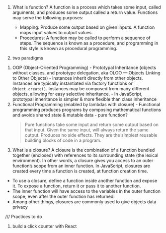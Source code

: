 1. What is function?
  A function is a process which takes some input, called arguments, and produces some output called a return value. Functions may serve the following purposes:
    - Mapping: Produce some output based on given inputs. A function maps input values to output values.
    - Procedures: A function may be called to perform a sequence of steps. The sequence is known as a procedure, and programming in this style is known as procedural programming.

2. two paradigms
  1) OOP (Object-Oriented Programming)
    - Prototypal Inheritance (objects without classes, and prototype delegation, aka OLOO — Objects Linking to Other Objects)
    - instances inherit directly from other objects. Instances are typically instantiated via factory functions or `Object.create()`. Instances may be composed from many different objects, allowing for easy selective inheritance.
    - In JavaScript, prototypal inheritance is simpler & more flexible than class inheritance
  2) Functional Programming (enabled by lambdas with closure)
    - Functional programming produces programs by composing mathematical functions and avoids shared state & mutable data
    - pure function?
      > Pure functions take some input and return some output based on that input. Given the same input, will always return the same output.
      > Produces no side effects.
      > They are the simplest reusable building blocks of code in a program.

3. What is a closure?
A closure is the combination of a function bundled together (enclosed) with references to its surrounding state (the lexical environment). In other words, a closure gives you access to an outer function’s scope from an inner function. In JavaScript, closures are created every time a function is created, at function creation time.
  - To use a closure, define a function inside another function and expose it. To expose a function, return it or pass it to another function.
  - The inner function will have access to the variables in the outer function scope, even after the outer function has returned.
  - Among other things, closures are commonly used to give objects data privacy





/// Practices to do
1. build a click counter with React